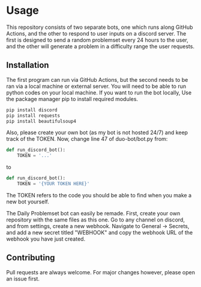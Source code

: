 # Usage

This repository consists of two separate bots, one which runs along GitHub Actions, and the other to respond to user inputs on a discord server.
The first is designed to send a random problemset every 24 hours to the user, and the other will generate a problem in a difficulty range the user requests.

## Installation

The first program can run via GitHub Actions, but the second needs to be ran via a local machine or external server. 
You will need to be able to run python codes on your local machine.
If you want to run the bot locally, Use the package manager pip to install required modules.

```bash
pip install discord
pip install requests
pip install beautifulsoup4
```

Also, please create your own bot (as my bot is not hosted 24/7) and keep track of the TOKEN.
Now, change line 47 of duo-bot/bot.py from:

```python
def run_discord_bot():
    TOKEN = '...'
```
to
```python
def run_discord_bot():
    TOKEN = '{YOUR TOKEN HERE}'
```

The TOKEN refers to the code you should be able to find when you make a new bot yourself.

The Daily Problemset bot can easily be remade.
First, create your own repository with the same files as this one.
Go to any channel on discord, and from settings, create a new webhook.
Navigate to General -> Secrets, and add a new secret titled "WEBHOOK" and copy the webhook URL of the webhook you have just created.

## Contributing

Pull requests are always welcome.
For major changes however, please open an issue first.
